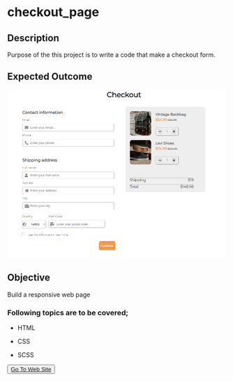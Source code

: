 # checkout_page


## Description
Purpose of the this project is to write a code that make a checkout form.

## Expected Outcome

![Project 004 Snapshot](./checkout.png)

## Objective

Build a responsive web page 

### Following topics are to be covered;

- HTML 

- CSS

- SCSS


<button><a href="https://muratbzc.github.io/checkout_page/">Go To Web Site</a></button>
